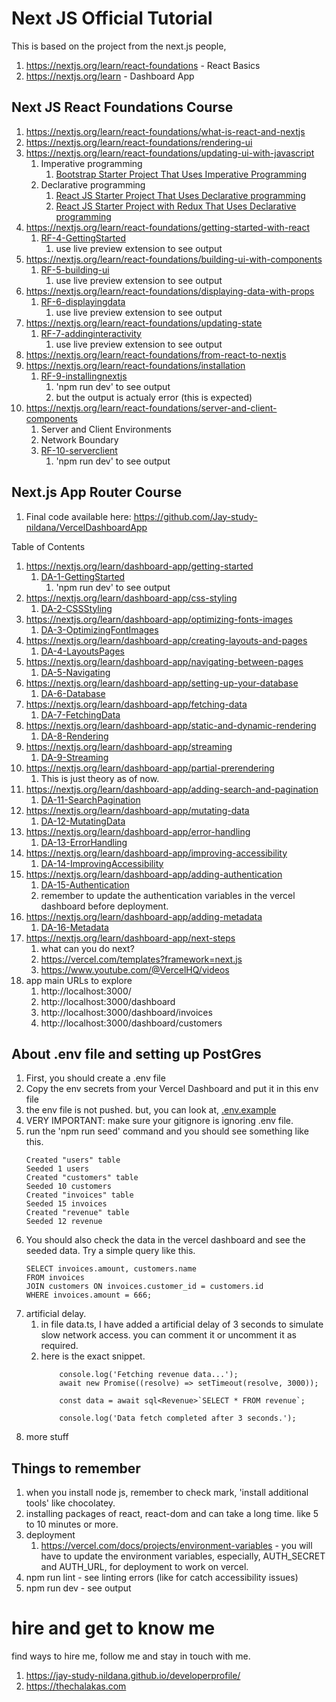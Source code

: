 # Next JS Official Tutorial

This is based on the project from the next.js people, 

1. https://nextjs.org/learn/react-foundations - React Basics
1. https://nextjs.org/learn - Dashboard App

## Next JS React Foundations Course

1. https://nextjs.org/learn/react-foundations/what-is-react-and-nextjs
1. https://nextjs.org/learn/react-foundations/rendering-ui
1. https://nextjs.org/learn/react-foundations/updating-ui-with-javascript
    1. Imperative programming
        1. [Bootstrap Starter Project That Uses Imperative Programming](https://github.com/Jay-study-nildana/FrontEndForStudents/tree/main/BootstrapForStudents/Bootstrap5/Bootstrap5TemplateStarterAmeeshaPatel)
    1. Declarative programming
        1. [React JS Starter Project That Uses Declarative programming](https://github.com/Jay-study-nildana/FrontEndForStudents/tree/main/ReactJSForStudents/reactjsstartertemplate)
        1. [React JS Starter Project with Redux That Uses Declarative programming](https://github.com/Jay-study-nildana/FrontEndForStudents/tree/main/ReactJSForStudents/redux-toolkit-nasa-apod)
1. https://nextjs.org/learn/react-foundations/getting-started-with-react
    1. [RF-4-GettingStarted](RF-4-GettingStarted)
        1. use live preview extension to see output
1. https://nextjs.org/learn/react-foundations/building-ui-with-components
    1. [RF-5-building-ui](RF-5-building-ui)
        1. use live preview extension to see output    
1. https://nextjs.org/learn/react-foundations/displaying-data-with-props
    1. [RF-6-displayingdata](RF-6-displayingdata)   
        1. use live preview extension to see output
1. https://nextjs.org/learn/react-foundations/updating-state
    1. [RF-7-addinginteractivity](RF-7-addinginteractivity)
        1. use live preview extension to see output
1. https://nextjs.org/learn/react-foundations/from-react-to-nextjs
1. https://nextjs.org/learn/react-foundations/installation 
    1. [RF-9-installingnextjs](RF-9-installingnextjs)
        1. 'npm run dev' to see output
        1. but the output is actualy error (this is expected)
1. https://nextjs.org/learn/react-foundations/server-and-client-components
    1. Server and Client Environments  
    1. Network Boundary
    1. [RF-10-serverclient](RF-10-serverclient)  
        1. 'npm run dev' to see output

## Next.js App Router Course

1. Final code available here: https://github.com/Jay-study-nildana/VercelDashboardApp 

Table of Contents

1. https://nextjs.org/learn/dashboard-app/getting-started
    1. [DA-1-GettingStarted](DA-1-GettingStarted)
        1. 'npm run dev' to see output
1. https://nextjs.org/learn/dashboard-app/css-styling
    1. [DA-2-CSSStyling](DA-2-CSSStyling)    
1. https://nextjs.org/learn/dashboard-app/optimizing-fonts-images
    1. [DA-3-OptimizingFontImages](DA-3-OptimizingFontImages)    
1. https://nextjs.org/learn/dashboard-app/creating-layouts-and-pages
    1. [DA-4-LayoutsPages](DA-4-LayoutsPages)
1. https://nextjs.org/learn/dashboard-app/navigating-between-pages
    1. [DA-5-Navigating](DA-5-Navigating)  
1. https://nextjs.org/learn/dashboard-app/setting-up-your-database
    1. [DA-6-Database](DA-6-Database)      
1. https://nextjs.org/learn/dashboard-app/fetching-data
    1. [DA-7-FetchingData](DA-7-FetchingData)
1. https://nextjs.org/learn/dashboard-app/static-and-dynamic-rendering
    1. [DA-8-Rendering](DA-8-Rendering)
1. https://nextjs.org/learn/dashboard-app/streaming
    1. [DA-9-Streaming](DA-9-Streaming)    
1. https://nextjs.org/learn/dashboard-app/partial-prerendering
    1. This is just theory as of now.
1. https://nextjs.org/learn/dashboard-app/adding-search-and-pagination
    1. [DA-11-SearchPagination](DA-11-SearchPagination)
1. https://nextjs.org/learn/dashboard-app/mutating-data
    1. [DA-12-MutatingData](DA-12-MutatingData)
1. https://nextjs.org/learn/dashboard-app/error-handling
    1. [DA-13-ErrorHandling](DA-13-ErrorHandling)    
1. https://nextjs.org/learn/dashboard-app/improving-accessibility
    1. [DA-14-ImprovingAccessibility](DA-14-ImprovingAccessibility)
1. https://nextjs.org/learn/dashboard-app/adding-authentication
    1. [DA-15-Authentication](DA-15-Authentication)    
    1. remember to update the authentication variables in the vercel dashboard before deployment. 
1. https://nextjs.org/learn/dashboard-app/adding-metadata
    1. [DA-16-Metadata](DA-16-Metadata)    
1. https://nextjs.org/learn/dashboard-app/next-steps
    1. what can you do next?
    1. https://vercel.com/templates?framework=next.js
    1. https://www.youtube.com/@VercelHQ/videos    
1. app main URLs to explore
    1. http://localhost:3000/
    1. http://localhost:3000/dashboard    
    1. http://localhost:3000/dashboard/invoices
    1. http://localhost:3000/dashboard/customers

## About .env file and setting up PostGres

1. First, you should create a .env file
1. Copy the env secrets from your Vercel Dashboard and put it in this env file
1. the env file is not pushed. but, you can look at, [.env.example](.env.example)        
1. VERY IMPORTANT: make sure your gitignore is ignoring .env file. 
1. run the 'npm run seed' command and you should see something like this.
    ```
    Created "users" table
    Seeded 1 users
    Created "customers" table
    Seeded 10 customers
    Created "invoices" table
    Seeded 15 invoices
    Created "revenue" table
    Seeded 12 revenue
    ```
1. You should also check the data in the vercel dashboard and see the seeded data. Try a simple query like this.
    ```
    SELECT invoices.amount, customers.name
    FROM invoices
    JOIN customers ON invoices.customer_id = customers.id
    WHERE invoices.amount = 666;
    ```
1. artificial delay.
    1. in file data.ts, I have added a artificial delay of 3 seconds to simulate slow network access. you can comment it or uncomment it as required.
    1. here is the exact snippet.
        ```
            console.log('Fetching revenue data...');
            await new Promise((resolve) => setTimeout(resolve, 3000));

            const data = await sql<Revenue>`SELECT * FROM revenue`;

            console.log('Data fetch completed after 3 seconds.');
        ```
1. more stuff

## Things to remember

1. when you install node js, remember to check mark, 'install additional tools' like chocolatey.
1. installing packages of react, react-dom and can take a long time. like 5 to 10 minutes or more. 
1. deployment
    1. https://vercel.com/docs/projects/environment-variables - you will have to update the environment variables, especially, AUTH_SECRET and AUTH_URL, for deployment to work on vercel.
1. npm run lint - see linting errors (like for catch accessibility issues)
1. npm run dev - see output

# hire and get to know me

find ways to hire me, follow me and stay in touch with me.

1. https://jay-study-nildana.github.io/developerprofile/
1. https://thechalakas.com

